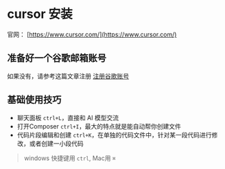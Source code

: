 # cursor 安装

官网： [https://www.cursor.com/](https://www.cursor.com/)

## 准备好一个谷歌邮箱账号

如果没有，请参考这篇文章注册 [注册谷歌账号](../register/google.md)


## 基础使用技巧

* 聊天面板 `ctrl+L`，直接和 AI 模型交流
* 打开Composer `ctrl+I`，最大的特点就是能自动帮你创建文件
* 代码片段编辑和创建 `ctrl+K`，在单独的代码文件中，针对某一段代码进行修改，或者创建一小段代码
> windows 快捷键用 `ctrl`, Mac用 `⌘`



